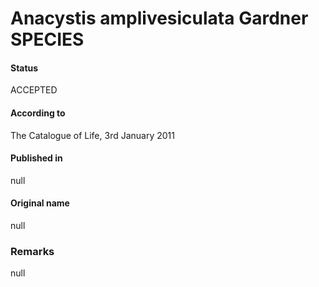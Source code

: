 Anacystis amplivesiculata Gardner SPECIES
=======

#### Status
ACCEPTED

#### According to
The Catalogue of Life, 3rd January 2011

#### Published in
null

#### Original name
null

### Remarks
null
